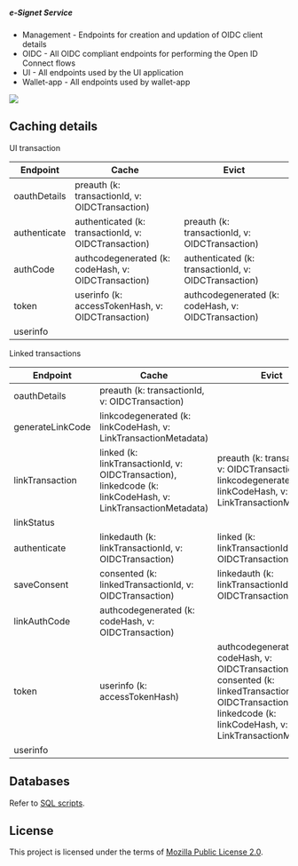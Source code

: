 ##### e-Signet Service

* Management - Endpoints for creation and updation of OIDC client details
* OIDC - All OIDC compliant endpoints for performing the Open ID Connect flows
* UI - All endpoints used by the UI application
* Wallet-app - All endpoints used by wallet-app

![](/docs/IdP-service-basic-flow.png)

## Caching details

UI transaction

| Endpoint     | Cache                                               | Evict                                               |
|--------------|-----------------------------------------------------|-----------------------------------------------------|
| oauthDetails | preauth (k: transactionId, v: OIDCTransaction)       |                                                     |
| authenticate | authenticated (k: transactionId, v: OIDCTransaction) | preauth (k: transactionId, v: OIDCTransaction)       |
| authCode     | authcodegenerated (k: codeHash, v: OIDCTransaction)  | authenticated (k: transactionId, v: OIDCTransaction) |
| token        | userinfo   (k: accessTokenHash, v: OIDCTransaction)  | authcodegenerated  (k: codeHash, v: OIDCTransaction)         |
| userinfo     |                                                     |                                                     |


Linked transactions

| Endpoint        | Cache                                                                                                   | Evict                                                                                                                                                               | Kafka                             |
|-----------------|---------------------------------------------------------------------------------------------------------|---------------------------------------------------------------------------------------------------------------------------------------------------------------------|-----------------------------------|
| oauthDetails    | preauth (k: transactionId, v: OIDCTransaction)                                                           |                                                                                                                                                                     |                                   |
| generateLinkCode| linkcodegenerated (k: linkCodeHash, v: LinkTransactionMetadata)                                         |                                                                                                                                                                     |                                   |
| linkTransaction | linked (k: linkTransactionId, v: OIDCTransaction), linkedcode (k: linkCodeHash, v: LinkTransactionMetadata) | preauth (k: transactionId, v: OIDCTransaction) , linkcodegenerated (k: linkCodeHash, v: LinkTransactionMetadata)                                                     | topic: linked, v: linkcodehash    |
| linkStatus |                                                                                                         |                                                                                                                                                                     |
| authenticate    | linkedauth (k: linkTransactionId, v: OIDCTransaction)                                                    | linked (k: linkTransactionId, v: OIDCTransaction)                                                                                                                    |                                   |
| saveConsent     | consented (k: linkedTransactionId, v: OIDCTransaction)                                                   | linkedauth (k: linkTransactionId, v: OIDCTransaction)                                                                                                                | topic: consented, v: linkTransactionId |
 | linkAuthCode | authcodegenerated (k: codeHash, v: OIDCTransaction)                                                    |                                                                                                                                                                     ||
| token           | userinfo  (k: accessTokenHash)                                                                          | authcodegenerated (k: codeHash, v: OIDCTransaction), consented (k: linkedTransactionId, v: OIDCTransaction), linkedcode (k: linkCodeHash, v: LinkTransactionMetadata) |                                   |
| userinfo |                                                                                                         |                                                                                                                                                                     |



## Databases
Refer to [SQL scripts](db_scripts/mosip_esignet).

## License
This project is licensed under the terms of [Mozilla Public License 2.0](LICENSE).
